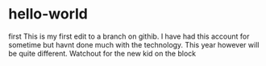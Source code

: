 # hello-world
first
This is my first edit to a branch on githib. I have had this account for sometime but havnt done much with the technology. This year however will be quite different. Watchout for the new kid on the block
